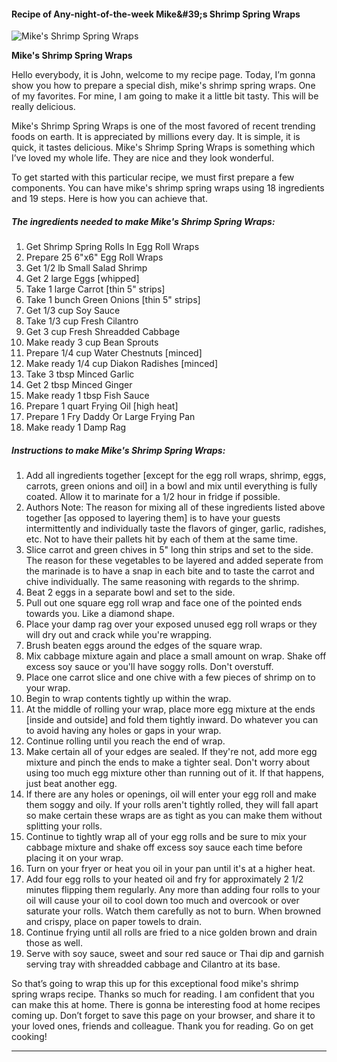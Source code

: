             

#### Recipe of Any-night-of-the-week Mike&amp;#39;s Shrimp Spring Wraps

![Mike's Shrimp Spring Wraps](https://img-global.cpcdn.com/recipes/5052647350468608/751x532cq70/mikes-shrimp-spring-wraps-recipe-main-photo.jpg)

**Mike's Shrimp Spring Wraps**

Hello everybody, it is John, welcome to my recipe page. Today, I’m gonna show you how to prepare a special dish, mike's shrimp spring wraps. One of my favorites. For mine, I am going to make it a little bit tasty. This will be really delicious.

Mike's Shrimp Spring Wraps is one of the most favored of recent trending foods on earth. It is appreciated by millions every day. It is simple, it is quick, it tastes delicious. Mike's Shrimp Spring Wraps is something which I’ve loved my whole life. They are nice and they look wonderful.

To get started with this particular recipe, we must first prepare a few components. You can have mike's shrimp spring wraps using 18 ingredients and 19 steps. Here is how you can achieve that.

##### The ingredients needed to make Mike's Shrimp Spring Wraps:

1.  Get Shrimp Spring Rolls In Egg Roll Wraps
2.  Prepare 25 6"x6" Egg Roll Wraps
3.  Get 1/2 lb Small Salad Shrimp
4.  Get 2 large Eggs \[whipped\]
5.  Take 1 large Carrot \[thin 5" strips\]
6.  Take 1 bunch Green Onions \[thin 5" strips\]
7.  Get 1/3 cup Soy Sauce
8.  Take 1/3 cup Fresh Cilantro
9.  Get 3 cup Fresh Shreadded Cabbage
10.  Make ready 3 cup Bean Sprouts
11.  Prepare 1/4 cup Water Chestnuts \[minced\]
12.  Make ready 1/4 cup Diakon Radishes \[minced\]
13.  Take 3 tbsp Minced Garlic
14.  Get 2 tbsp Minced Ginger
15.  Make ready 1 tbsp Fish Sauce
16.  Prepare 1 quart Frying Oil \[high heat\]
17.  Prepare 1 Fry Daddy Or Large Frying Pan
18.  Make ready 1 Damp Rag

##### Instructions to make Mike's Shrimp Spring Wraps:

1.  Add all ingredients together \[except for the egg roll wraps, shrimp, eggs, carrots, green onions and oil\] in a bowl and mix until everything is fully coated. Allow it to marinate for a 1/2 hour in fridge if possible.
2.  Authors Note: The reason for mixing all of these ingredients listed above together \[as opposed to layering them\] is to have your guests intermittently and individually taste the flavors of ginger, garlic, radishes, etc. Not to have their pallets hit by each of them at the same time.
3.  Slice carrot and green chives in 5" long thin strips and set to the side. The reason for these vegetables to be layered and added seperate from the marinade is to have a snap in each bite and to taste the carrot and chive individually. The same reasoning with regards to the shrimp.
4.  Beat 2 eggs in a separate bowl and set to the side.
5.  Pull out one square egg roll wrap and face one of the pointed ends towards you. Like a diamond shape.
6.  Place your damp rag over your exposed unused egg roll wraps or they will dry out and crack while you're wrapping.
7.  Brush beaten eggs around the edges of the square wrap.
8.  Mix cabbage mixture again and place a small amount on wrap. Shake off excess soy sauce or you'll have soggy rolls. Don't overstuff.
9.  Place one carrot slice and one chive with a few pieces of shrimp on to your wrap.
10.  Begin to wrap contents tightly up within the wrap.
11.  At the middle of rolling your wrap, place more egg mixture at the ends \[inside and outside\] and fold them tightly inward. Do whatever you can to avoid having any holes or gaps in your wrap.
12.  Continue rolling until you reach the end of wrap.
13.  Make certain all of your edges are sealed. If they're not, add more egg mixture and pinch the ends to make a tighter seal. Don't worry about using too much egg mixture other than running out of it. If that happens, just beat another egg.
14.  If there are any holes or openings, oil will enter your egg roll and make them soggy and oily. If your rolls aren't tightly rolled, they will fall apart so make certain these wraps are as tight as you can make them without splitting your rolls.
15.  Continue to tightly wrap all of your egg rolls and be sure to mix your cabbage mixture and shake off excess soy sauce each time before placing it on your wrap.
16.  Turn on your fryer or heat you oil in your pan until it's at a higher heat.
17.  Add four egg rolls to your heated oil and fry for approximately 2 1/2 minutes flipping them regularly. Any more than adding four rolls to your oil will cause your oil to cool down too much and overcook or over saturate your rolls. Watch them carefully as not to burn. When browned and crispy, place on paper towels to drain.
18.  Continue frying until all rolls are fried to a nice golden brown and drain those as well.
19.  Serve with soy sauce, sweet and sour red sauce or Thai dip and garnish serving tray with shreadded cabbage and Cilantro at its base.

So that’s going to wrap this up for this exceptional food mike's shrimp spring wraps recipe. Thanks so much for reading. I am confident that you can make this at home. There is gonna be interesting food at home recipes coming up. Don’t forget to save this page on your browser, and share it to your loved ones, friends and colleague. Thank you for reading. Go on get cooking!

* * *